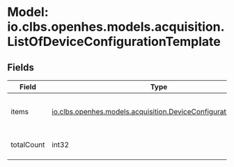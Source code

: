 # Model: io.clbs.openhes.models.acquisition.ListOfDeviceConfigurationTemplate

## Fields

| Field | Type | Description |
| --- | --- | --- |
| items | [io.clbs.openhes.models.acquisition.DeviceConfigurationTemplate](model-io-clbs-openhes-models-acquisition-deviceconfigurationtemplate.md) | The list of device configuration templates. |
| totalCount | int32 | The total number of items. |

